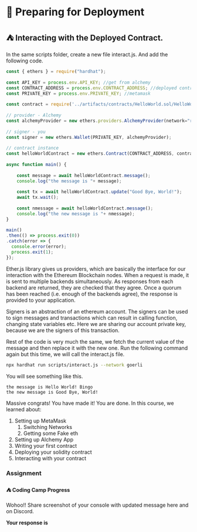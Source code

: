 ﻿# 🚀 Preparing for Deployment

## **⛺️ Interacting with the Deployed Contract.**

In the same scripts folder, create a new file interact.js. And add the following code.

```js
const { ethers } = require("hardhat");
 
const API_KEY = process.env.API_KEY; //get from alchemy
const CONTRACT_ADDRESS = process.env.CONTRACT_ADDRESS; //deployed contract address
const PRIVATE_KEY = process.env.PRIVATE_KEY; //metamask
 
const contract = require('../artifacts/contracts/HelloWorld.sol/HelloWorld.json');
 
// provider - Alchemy
const alchemyProvider = new ethers.providers.AlchemyProvider(network="rinkeby", API_KEY);
 
// signer - you
const signer = new ethers.Wallet(PRIVATE_KEY, alchemyProvider);
 
// contract instance
const helloWorldContract = new ethers.Contract(CONTRACT_ADDRESS, contract.abi, signer);
 
async function main() {
 
    const message = await helloWorldContract.message();
    console.log("the message is "+ message);
 
    const tx = await helloWorldContract.update("Good Bye, World!");
    await tx.wait();
 
    const nmessage = await helloWorldContract.message();
    console.log("the new message is "+ nmessage);
}
 
main()
.then(() => process.exit(0))
.catch(error => {
  console.error(error);
  process.exit(1);
});
```

Ether.js library gives us providers, which are basically the interface for our interaction with the Ethereum Blockchain nodes. When a request is made, it is sent to multiple backends simultaneously. As responses from each backend are returned, they are checked that they agree. Once a quorum has been reached (i.e. enough of the backends agree), the response is provided to your application.

Signers is an abstraction of an ethereum account. The signers can be used to sign messages and transactions which can result in calling function, changing state variables etc. Here we are sharing our account private key, because we are the signers of this transaction.

Rest of the code is very much the same, we fetch the current value of the message and then replace it with the new one. Run the following command again but this time, we will call the interact.js file.

```bash
npx hardhat run scripts/interact.js --network goerli
```

You will see something like this.

```
the message is Hello World! Bingo
the new message is Good Bye, World!
```

Massive congrats! You have made it! You are done. In this course, we learned about:

1.  Setting up MetaMask
    1.  Switching Networks
    2.  Getting some Fake eth
2.  Setting up Alchemy App
3.  Writing your first contract
4.  Deploying your solidity contract
5.  Interacting with your contract

### Assignment

#### ⛺️ Coding Camp Progress

Wohoo!! Share screenshot of your console with updated message here and on Discord.

**Your response is**
